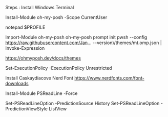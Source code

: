 Steps :
Install Windows Terminal

Install-Module oh-my-posh -Scope CurrentUser

notepad $PROFILE

Import-Module oh-my-posh
oh-my-posh prompt init pwsh --config https://raw.githubusercontent.com/Jan... --version)/themes/mt.omp.json | Invoke-Expression

https://ohmyposh.dev/docs/themes

Set-ExecutionPolicy -ExecutionPolicy Unrestricted

Install Caskaydiacove Nerd Font 
https://www.nerdfonts.com/font-downloads

Install-Module PSReadLine -Force

Set-PSReadLineOption -PredictionSource History
Set-PSReadLineOption -PredictionViewStyle ListView